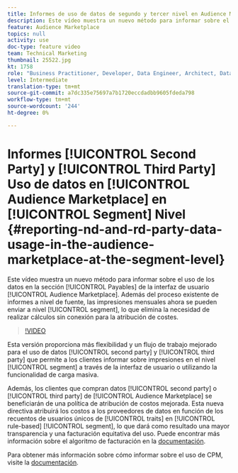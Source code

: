 ```yaml
---
title: Informes de uso de datos de segundo y tercer nivel en Audience Marketplace en el nivel de segmento
description: Este vídeo muestra un nuevo método para informar sobre el uso de los datos en la sección Cuentas a pagar de la interfaz de usuario del Mercado de audiencias. Además del proceso existente de informes a nivel de fuente, ahora se pueden enviar impresiones mensuales a nivel de segmento, lo que elimina la necesidad de realizar cálculos sin conexión para la atribución de costes.
feature: Audience Marketplace
topics: null
activity: use
doc-type: feature video
team: Technical Marketing
thumbnail: 25522.jpg
kt: 1758
role: "Business Practitioner, Developer, Data Engineer, Architect, Data Architect, Administrator, Leader"
level: Intermediate
translation-type: tm+mt
source-git-commit: a7dc335e75697a7b1720eccdadbb9605fdeda798
workflow-type: tm+mt
source-wordcount: '244'
ht-degree: 0%

---
```



# Informes [!UICONTROL Second Party] y [!UICONTROL Third Party] Uso de datos en [!UICONTROL Audience Marketplace] en [!UICONTROL Segment] Nivel {#reporting-nd-and-rd-party-data-usage-in-the-audience-marketplace-at-the-segment-level}

Este vídeo muestra un nuevo método para informar sobre el uso de los datos en la sección [!UICONTROL Payables] de la interfaz de usuario [!UICONTROL Audience Marketplace]. Además del proceso existente de informes a nivel de fuente, las impresiones mensuales ahora se pueden enviar a nivel [!UICONTROL segment], lo que elimina la necesidad de realizar cálculos sin conexión para la atribución de costes.

>[!VIDEO](https://video.tv.adobe.com/v/25522/?quality=12)

Esta versión proporciona más flexibilidad y un flujo de trabajo mejorado para el uso de datos [!UICONTROL second party] y [!UICONTROL third party] que permite a los clientes informar sobre impresiones en el nivel [!UICONTROL segment] a través de la interfaz de usuario o utilizando la funcionalidad de carga masiva.

Además, los clientes que compran datos [!UICONTROL second party] o [!UICONTROL third party] de [!UICONTROL Audience Marketplace] se beneficiarán de una política de atribución de costos mejorada. Esta nueva directiva atribuirá los costos a los proveedores de datos en función de los recuentos de usuarios únicos de [!UICONTROL traits] en [!UICONTROL rule-based] [!UICONTROL segment], lo que dará como resultado una mayor transparencia y una facturación equitativa del uso. Puede encontrar más información sobre el algoritmo de facturación en la [documentación](https://experiencecloud.adobe.com/resources/help/en_US/aam/marketplace_cpm_billing.html).

Para obtener más información sobre cómo informar sobre el uso de CPM, visite la [documentación](https://experiencecloud.adobe.com/resources/help/en_US/aam/t_marketplace_report_cpm_usage.html).